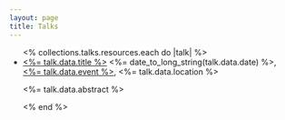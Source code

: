 ```yaml
---
layout: page
title: Talks
---
```


<ul class="index-list">
  <% collections.talks.resources.each do |talk| %>
  <li>
    <a href="<%= talk.relative_url %>"><%= talk.data.title %></a>
    <span><%= date_to_long_string(talk.data.date) %>, 
      <a href="<%= talk.data.event_url %>"><%= talk.data.event %></a>, <%= talk.data.location %></span>
    <p><%= talk.data.abstract %></p>
  </li>
  <% end %>
</ul>

